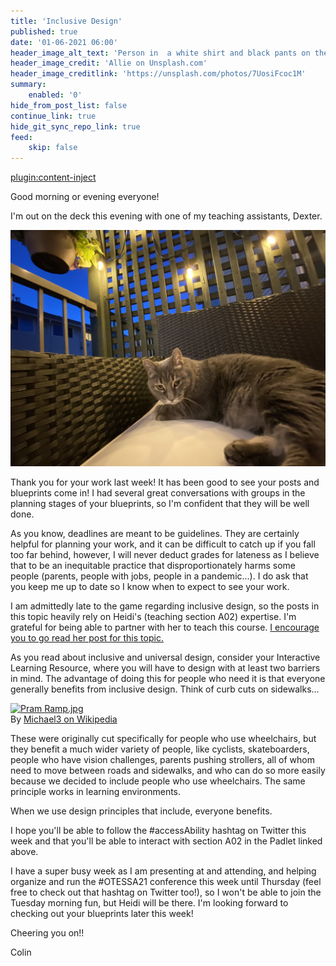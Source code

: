 ```yaml
---
title: 'Inclusive Design'
published: true
date: '01-06-2021 06:00'
header_image_alt_text: 'Person in  a white shirt and black pants on the beach'
header_image_credit: 'Allie on Unsplash.com'
header_image_creditlink: 'https://unsplash.com/photos/7UosiFcoc1M'
summary:
    enabled: '0'
hide_from_post_list: false
continue_link: true
hide_git_sync_repo_link: true
feed:
    skip: false
---
```


[plugin:content-inject](_week-5)


Good morning or evening everyone!

I'm out on the deck this evening with one of my teaching assistants, Dexter.

![alt-text](ta-dex.jpg "Dexter, a dark grey cat laying on pation furniture in the evening")

Thank you for your work last week! It has been good to see your posts and blueprints come in! I had several great conversations with groups in the planning stages of your blueprints, so I'm confident that they will be well done.

As you know, deadlines are meant to be guidelines. They are certainly helpful for planning your work, and it can be difficult to catch up if you fall too far behind, however, I will never deduct grades for lateness as I believe that to be an inequitable practice that disproportionately harms some people (parents, people with jobs, people in a pandemic...). I do ask that you keep me up to date so I know when to expect to see your work.

I am admittedly late to the game regarding inclusive design, so the posts in this topic heavily rely on Heidi's (teaching section A02) expertise. I'm grateful for being able to partner with her to teach this course. [I encourage you to go read her post for this topic.](https://edtechuvic.ca/hjames/inclusive-design/)

As you read about inclusive and universal design, consider your Interactive Learning Resource, where you will have to design with at least two barriers in mind. The advantage of doing this for people who need it is that everyone generally benefits from inclusive design. Think of curb cuts on sidewalks...

<p><a href="https://commons.wikimedia.org/wiki/File:Pram_Ramp.jpg#/media/File:Pram_Ramp.jpg"><img src="https://upload.wikimedia.org/wikipedia/commons/2/23/Pram_Ramp.jpg" alt="Pram Ramp.jpg" width="1280" height="640"></a><br>By <a href="https://en.wikipedia.org/wiki/Curb_cut#/media/File:Pram_Ramp.jpg" class="new" class="int-own-work" lang="en"&gt;Own work&lt;/span&gt;, Public Domain, <a href="https://commons.wikimedia.org/w/index.php?curid=12038367">Michael3 on Wikipedia</a></p>

These were originally cut specifically for people who use wheelchairs, but they benefit a much wider variety of people, like cyclists, skateboarders, people who have vision challenges, parents pushing strollers, all of whom need to move between roads and sidewalks, and who can do so more easily because we decided to include people who use wheelchairs. The same principle works in learning environments.

When we use design principles that include, everyone benefits.

I hope you'll be able to follow the #accessAbility hashtag on Twitter this week and that you'll be able to interact with section A02 in the Padlet linked above.

I have a super busy week as I am presenting at and attending, and helping organize and run the #OTESSA21 conference this week until Thursday (feel free to check out that hashtag on Twitter too!), so I won't be able to join the Tuesday morning fun, but Heidi will be there. I'm looking forward to checking out your blueprints later this week!

Cheering you on!!

Colin
